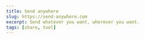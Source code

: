```yaml
---
title: Send anywhere
slug: https://send-anywhere.com
excerpt: Send whatever you want, wherever you want.
tags: [share, tool]
---
```

